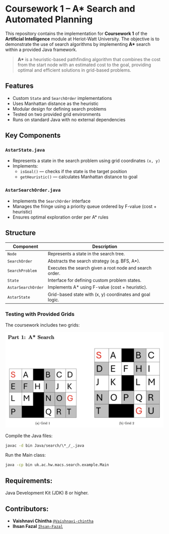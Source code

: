 # Coursework 1 – A\* Search and Automated Planning

This repository contains the implementation for **Coursework 1** of the **Artificial Intelligence** module at Heriot-Watt University.
The objective is to demonstrate the use of search algorithms by implementing **A\*** search within a provided Java framework.

> **A\*** is a heuristic-based pathfinding algorithm that combines the cost from the start node with an estimated cost to the goal,
> providing optimal and efficient solutions in grid-based problems.

## Features

- Custom `State` and `SearchOrder` implementations
- Uses Manhattan distance as the heuristic
- Modular design for defining search problems
- Tested on two provided grid environments
- Runs on standard Java with no external dependencies

## Key Components

### `AstarState.java`

- Represents a state in the search problem using grid coordinates `(x, y)`
- Implements:
  - `isGoal()` — checks if the state is the target position
  - `getHeuristic()` — calculates Manhattan distance to goal

### `AstarSearchOrder.java`

- Implements the `SearchOrder` interface
- Manages the fringe using a priority queue ordered by F-value (cost + heuristic)
- Ensures optimal exploration order per A\* rules

## Structure

| Component          | Description                                              |
| ------------------ | -------------------------------------------------------- |
| `Node`             | Represents a state in the search tree.                   |
| `SearchOrder`      | Abstracts the search strategy (e.g. BFS, A\*).           |
| `SearchProblem`    | Executes the search given a root node and search order.  |
| `State`            | Interface for defining custom problem states.            |
| `AstarSearchOrder` | Implements A\* using F-value (cost + heuristic).         |
| `AstarState`       | Grid-based state with (x, y) coordinates and goal logic. |

### Testing with Provided Grids

The coursework includes two grids:

<img src="./grid.png" alt="grids"/>

Compile the Java files:

```bash
javac -d bin Java/search/\*_/_.java
```

Run the Main class:

```bash
java -cp bin uk.ac.hw.macs.search.example.Main
```

## Requirements:

Java Development Kit (JDK) 8 or higher.

## Contributors:

- **Vaishnavi Chintha** [`@Vaishnavi-chintha`](https://github.com/Vaishnavi-chintha)
- **Ihsan Fazal** [`Ihsan-Fazal`](https://github.com/Ihsan-Fazal)

